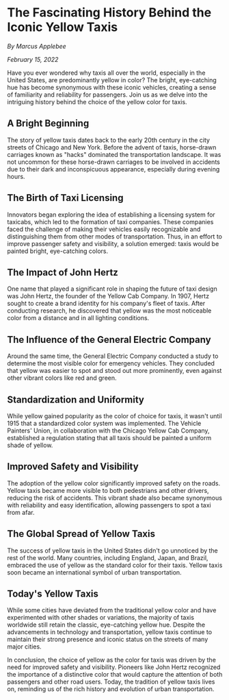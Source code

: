 # The Fascinating History Behind the Iconic Yellow Taxis

*By Marcus Applebee*

*February 15, 2022*

Have you ever wondered why taxis all over the world, especially in the United States, are predominantly yellow in color? The bright, eye-catching hue has become synonymous with these iconic vehicles, creating a sense of familiarity and reliability for passengers. Join us as we delve into the intriguing history behind the choice of the yellow color for taxis.

## A Bright Beginning

The story of yellow taxis dates back to the early 20th century in the city streets of Chicago and New York. Before the advent of taxis, horse-drawn carriages known as "hacks" dominated the transportation landscape. It was not uncommon for these horse-drawn carriages to be involved in accidents due to their dark and inconspicuous appearance, especially during evening hours.

## The Birth of Taxi Licensing

Innovators began exploring the idea of establishing a licensing system for taxicabs, which led to the formation of taxi companies. These companies faced the challenge of making their vehicles easily recognizable and distinguishing them from other modes of transportation. Thus, in an effort to improve passenger safety and visibility, a solution emerged: taxis would be painted bright, eye-catching colors.

## The Impact of John Hertz

One name that played a significant role in shaping the future of taxi design was John Hertz, the founder of the Yellow Cab Company. In 1907, Hertz sought to create a brand identity for his company's fleet of taxis. After conducting research, he discovered that yellow was the most noticeable color from a distance and in all lighting conditions.

## The Influence of the General Electric Company

Around the same time, the General Electric Company conducted a study to determine the most visible color for emergency vehicles. They concluded that yellow was easier to spot and stood out more prominently, even against other vibrant colors like red and green.

## Standardization and Uniformity

While yellow gained popularity as the color of choice for taxis, it wasn't until 1915 that a standardized color system was implemented. The Vehicle Painters' Union, in collaboration with the Chicago Yellow Cab Company, established a regulation stating that all taxis should be painted a uniform shade of yellow.

## Improved Safety and Visibility

The adoption of the yellow color significantly improved safety on the roads. Yellow taxis became more visible to both pedestrians and other drivers, reducing the risk of accidents. This vibrant shade also became synonymous with reliability and easy identification, allowing passengers to spot a taxi from afar.

## The Global Spread of Yellow Taxis

The success of yellow taxis in the United States didn't go unnoticed by the rest of the world. Many countries, including England, Japan, and Brazil, embraced the use of yellow as the standard color for their taxis. Yellow taxis soon became an international symbol of urban transportation.

## Today's Yellow Taxis

While some cities have deviated from the traditional yellow color and have experimented with other shades or variations, the majority of taxis worldwide still retain the classic, eye-catching yellow hue. Despite the advancements in technology and transportation, yellow taxis continue to maintain their strong presence and iconic status on the streets of many major cities.

In conclusion, the choice of yellow as the color for taxis was driven by the need for improved safety and visibility. Pioneers like John Hertz recognized the importance of a distinctive color that would capture the attention of both passengers and other road users. Today, the tradition of yellow taxis lives on, reminding us of the rich history and evolution of urban transportation.